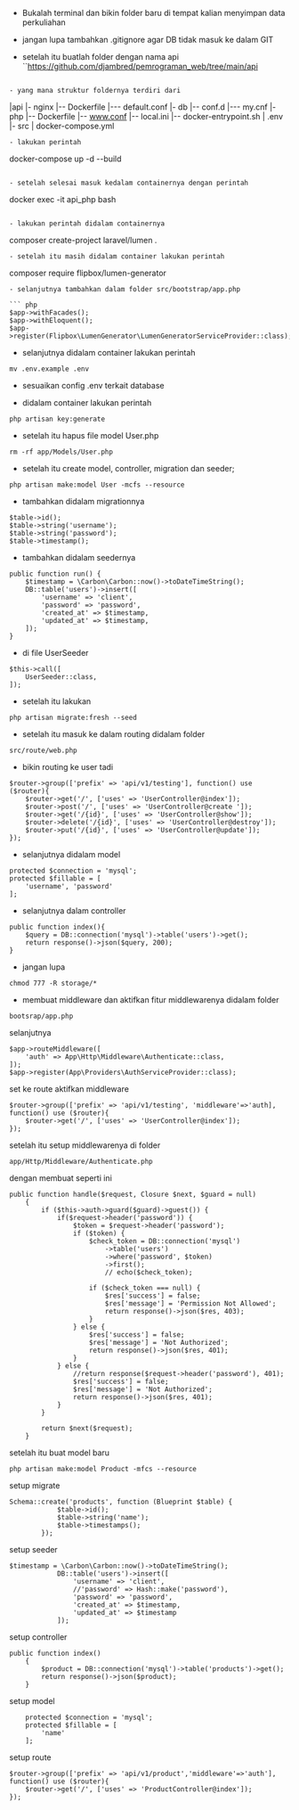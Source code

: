 - Bukalah terminal dan bikin folder baru 
di tempat kalian menyimpan data perkuliahan

- jangan lupa tambahkan .gitignore agar DB tidak masuk ke dalam GIT

- setelah itu buatlah folder dengan nama api
``https://github.com/djambred/pemrograman_web/tree/main/api
```

- yang mana struktur foldernya terdiri dari
``` 
|api
|- nginx
|-- Dockerfile
|--- default.conf
|- db
|-- conf.d
|--- my.cnf
|- php
|-- Dockerfile
|-- www.conf
|-- local.ini
|-- docker-entrypoint.sh
| .env
|- src
| docker-compose.yml
```
- lakukan perintah
```
docker-compose up -d --build
```

- setelah selesai masuk kedalam containernya dengan perintah 
```
docker exec -it api_php bash
```

- lakukan perintah didalam containernya 
```
composer create-project laravel/lumen .
```
- setelah itu masih didalam container lakukan perintah 
```
composer require flipbox/lumen-generator
```
- selanjutnya tambahkan dalam folder src/bootstrap/app.php

``` php
$app->withFacades(); 
$app->withEloquent();
$app->register(Flipbox\LumenGenerator\LumenGeneratorServiceProvider::class);
```

- selanjutnya didalam container lakukan perintah 
```
mv .env.example .env
```

- sesuaikan config .env terkait database

- didalam container lakukan perintah 
```
php artisan key:generate
```

- setelah itu hapus file model User.php

```
rm -rf app/Models/User.php
```

- setelah itu create model, controller, migration dan seeder;

```
php artisan make:model User -mcfs --resource
```

- tambahkan didalam migrationnya 
```
$table->id();
$table->string('username');
$table->string('password');
$table->timestamp();
```

- tambahkan didalam seedernya
```
public function run() {
    $timestamp = \Carbon\Carbon::now()->toDateTimeString();
    DB::table('users')->insert([
        'username' => 'client',
        'password' => 'password',
        'created_at' => $timestamp,
        'updated_at' => $timestamp,
    ]);
}
```
- di file UserSeeder

```
$this->call([
    UserSeeder::class,
]);
```

- setelah itu lakukan 
```
php artisan migrate:fresh --seed
```

- setelah itu masuk ke dalam routing didalam folder
```
src/route/web.php
```

- bikin routing ke user tadi
```
$router->group(['prefix' => 'api/v1/testing'], function() use ($router){
    $router->get('/', ['uses' => 'UserController@index']);
	$router->post('/', ['uses' => 'UserController@create ']);
	$router->get('/{id}', ['uses' => 'UserController@show']);
	$router->delete('/{id}', ['uses' => 'UserController@destroy']);
	$router->put('/{id}', ['uses' => 'UserController@update']);
});
```

- selanjutnya didalam model 

```
protected $connection = 'mysql';
protected $fillable = [
    'username', 'password'
];
```

- selanjutnya dalam controller

```
public function index(){
    $query = DB::connection('mysql')->table('users')->get();
    return response()->json($query, 200);
}
```

- jangan lupa

```
chmod 777 -R storage/*
```

- membuat middleware dan aktifkan fitur middlewarenya didalam folder 
```
bootsrap/app.php
```
selanjutnya
```
$app->routeMiddleware([
    'auth' => App\Http\Middleware\Authenticate::class,
]);
$app->register(App\Providers\AuthServiceProvider::class);
```
set ke route aktifkan middleware
```
$router->group(['prefix' => 'api/v1/testing', 'middleware'=>'auth], function() use ($router){
    $router->get('/', ['uses' => 'UserController@index']);
});
```
setelah itu setup middlewarenya di folder
```
app/Http/Middleware/Authenticate.php
```
dengan membuat seperti ini
```
public function handle($request, Closure $next, $guard = null)
    {
        if ($this->auth->guard($guard)->guest()) {
            if($request->header('password')) {
                $token = $request->header('password');
                if ($token) {
                    $check_token = DB::connection('mysql')
                        ->table('users')
                        ->where('password', $token)
                        ->first();
                        // echo($check_token);

                    if ($check_token === null) {
                        $res['success'] = false;
                        $res['message'] = 'Permission Not Allowed';
                        return response()->json($res, 403);
                    }
                } else {
                    $res['success'] = false;
                    $res['message'] = 'Not Authorized';
                    return response()->json($res, 401);
                }
            } else {
                //return response($request->header('password'), 401);
                $res['success'] = false;
                $res['message'] = 'Not Authorized';
                return response()->json($res, 401);
            }
        }

        return $next($request);
    }
```
setelah itu buat model baru
```
php artisan make:model Product -mfcs --resource
```
setup migrate
```
Schema::create('products', function (Blueprint $table) {
            $table->id();
            $table->string('name');
            $table->timestamps();
        });
```
setup seeder
```
$timestamp = \Carbon\Carbon::now()->toDateTimeString();
            DB::table('users')->insert([
                'username' => 'client',
                //'password' => Hash::make('password'),
                'password' => 'password',
                'created_at' => $timestamp,
                'updated_at' => $timestamp
            ]);
```
setup controller
```
public function index()
    {
        $product = DB::connection('mysql')->table('products')->get();
        return response()->json($product);
    }
```
setup model
```
    protected $connection = 'mysql';
    protected $fillable = [
        'name'
    ];
```
setup route
```
$router->group(['prefix' => 'api/v1/product','middleware'=>'auth'], function() use ($router){
    $router->get('/', ['uses' => 'ProductController@index']);
});
```





